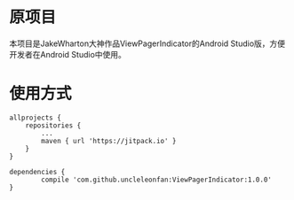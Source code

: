 # 原项目 #
本项目是JakeWharton大神作品ViewPagerIndicator的Android Studio版，方便开发者在Android Studio中使用。

# 使用方式 #
	allprojects {
		repositories {
			...
			maven { url 'https://jitpack.io' }
		}
	}

	dependencies {
	        compile 'com.github.uncleleonfan:ViewPagerIndicator:1.0.0'
	}
